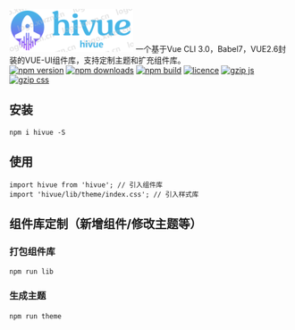 ![logo](./static/white-logo.png)
一个基于Vue CLI 3.0，Babel7，VUE2.6封装的VUE-UI组件库，支持定制主题和扩充组件库。
<br>
[![npm version](https://img.shields.io/badge/npm-0.0.7-blue.svg)](https://www.npmjs.com/package/hivue)
[![npm downloads](https://img.shields.io/badge/downloads-49%2Fmonth-brightgreen.svg)](https://npm-stat.com/charts.html?package=hivue)
[![npm build](https://img.shields.io/badge/build-passing-brightgreen.svg)]()
[![licence](https://img.shields.io/badge/license-MIT-green.svg)](https://github.com/dadaiwei/hivue/blob/master/LICENSE)
[![gzip js](https://img.shields.io/badge/gzip%20size%3AJS-16KB-brightgreen.svg)]()
[![gzip css](https://img.shields.io/badge/gzip%20sizeCSS-92KB-brightgreen.svg)]()
## 安装
```
npm i hivue -S
```

## 使用
```
import hivue from 'hivue'; // 引入组件库
import 'hivue/lib/theme/index.css'; // 引入样式库 
```
## 组件库定制（新增组件/修改主题等）
### 打包组件库
```
npm run lib
```

### 生成主题
```
npm run theme
```

